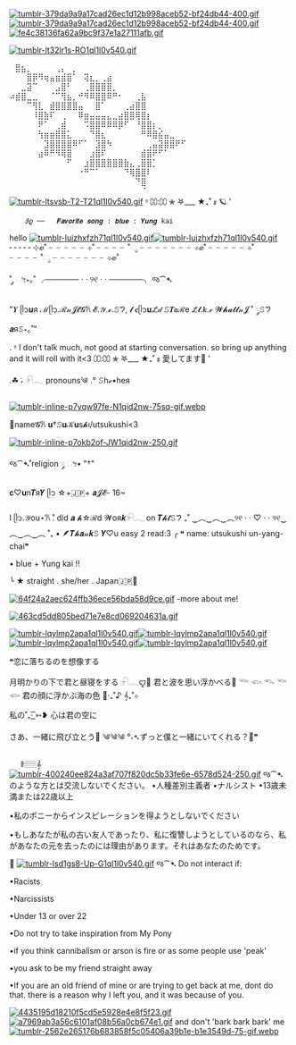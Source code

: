 [![tumblr-379da9a9a17cad26ec1d12b998aceb52-bf24db44-400.gif](https://i.postimg.cc/ZYGWkHDS/tumblr-379da9a9a17cad26ec1d12b998aceb52-bf24db44-400.gif)](https://postimg.cc/3WZ8mXTS)[![tumblr-379da9a9a17cad26ec1d12b998aceb52-bf24db44-400.gif](https://i.postimg.cc/ZYGWkHDS/tumblr-379da9a9a17cad26ec1d12b998aceb52-bf24db44-400.gif)](https://postimg.cc/3WZ8mXTS)
⠀[![fe4c38136fa62a9bc9f37e1a27111afb.gif](https://i.postimg.cc/VNKJ3c2G/fe4c38136fa62a9bc9f37e1a27111afb.gif)](https://postimg.cc/p9nVF3Wz)


[![tumblr-lt32lr1s-RO1ql1l0v540.gif](https://i.postimg.cc/Pf2S2L6Y/tumblr-lt32lr1s-RO1ql1l0v540.gif)](https://postimg.cc/c6t7JJGL)

⠀⣿⣦⡀⠀⠀⠀⠀⢀⡄⠀⡀⠀⠀⠀⠀⠀⠀⠀⠀⠀⠀⠀⠀⠀⠀⠀⠀⠀
⠀⠀⠀⣿⡿⠻⢶⣤⣶⣾⣿⠁⠀⢽⣆⡀⢀⣴⠀⠀⠀⠀⠀⠀⠀⠀⠀⠀⠀⠀⠀
⠀⠀⣀⣽⠉⠀⠀⠀⣠⣿⠃⠀⠀⢀⣿⣿⣿⣿⡀⠀⠀⠀⠀⠀⠀⠀⠀⠀⠀⠀⠀
⠴⣾⣿⣀⣀⠀⠀⠈⠉⢻⣦⡀⠚⠻⠿⣿⣿⠿⠛⠂⠀⠀⢀⣧⠀⠀⠀⠀⠀⠀⠀
⠀⠀⠀⠉⢻⣇⠀⣾⣿⣿⣿⣿⣤⠀⠀⣿⠁⠀⠀⠀⢀⣴⣿⣿⠀⠀⠀⠀⠀⠀⠀
⠀⠀⠀⠀⠸⣿⣷⠏⠀⢀⠀⠀⠿⣶⣤⣤⣤⣄⣀⣴⣿⣿⢿⣿⡆⠀⠀⠀⠀⠀⠀
⠀⠀⠀⠀⠀⠟⠁⠀⢀⣾⠀⠀⠀⠩⣿⣿⠿⠿⠿⡿⠋⠀⠘⣿⣿⡆⡀⠀⠀⠀⠀
⠀⠀⠀⠀⠀⢳⣶⣶⣿⣿⣅⠀⠀⠀⠙⣿⣆⠀⠀⠀⠀⠀⠀⠛⠿⣿⣮⣤⣀⠀⠀
⠀⠀⠀⠀⠀⠀⣹⣿⣿⣿⣿⠿⠋⠁⠀⣹⣿⠳⠀⠀⠀⠀⠀⠀⢀⣤⣽⣿⣿⠟⠋
⠀⠀⠀⠀⠀⣴⠿⠛⠻⢿⣿⠀⠀⠀⣰⣿⠏⠀⠀⠀⠀⠀⠀⣾⣿⠟⠋⠁⠀⠀⠀
⠀⠀⠀⠀⠀⠀⠀⠀⠀⠀⠋⠀⠀⣰⣿⣿⣿⣿⣿⣿⣷⣄⢀⣿⣿⡁⠀⠀⠀⠀⠀
⠀⠀⠀⠀⠀⠀⠀⠀⠀⠀⠀⠀⠐⠛⠉⠁⠀⠀⠀⠀⠙⢿⣿⣿⠇⠀⠀⠀⠀⠀⠀
⠀⠀⠀⠀⠀⠀⠀⠀⠀⠀⠀⠀⠀⠀⠀⠀⠀⠀⠀⠀⠀⠀⠙⣿⠀⠀⠀⠀⠀⠀⠀
⠀⠀⠀⠀⠀⠀⠀⠀⠀⠀⠀⠀⠀⠀⠀⠀⠀⠀⠀⠀⠀⠀⠀⠈⠀⠀⠀⠀⠀⠀⠀[![tumblr-ltsvsb-T2-T21ql1l0v540.gif](https://i.postimg.cc/3NVpzH05/tumblr-ltsvsb-T2-T21ql1l0v540.gif)](https://postimg.cc/sGPvZqJw) ᵎᵎ
      ⩇⩇:⩇⩇
     ✮ִ ࣪𖤐___ ★₊˚﹟🪐 '

        𝜗𝜚 ──   𝑭𝒂𝒗𝒐𝒓𝒊𝒕𝒆 𝒔𝒐𝒏𝒈 : 𝒃𝒍𝒖𝒆 : 𝒀𝒖𝒏𝒈 kai

hello [![tumblr-luizhxfzh71ql1l0v540.gif](https://i.postimg.cc/CKsG5tXk/tumblr-luizhxfzh71ql1l0v540.gif)](https://postimg.cc/f3ktgHwR)[![tumblr-luizhxfzh71ql1l0v540.gif](https://i.postimg.cc/CKsG5tXk/tumblr-luizhxfzh71ql1l0v540.gif)](https://postimg.cc/f3ktgHwR)
╴╴╴╴╴⊹ꮺ˚ ╴╴╴╴╴⊹˚ ╴╴╴╴˚ೃ ╴╴╴╴╴╴╴⊹ꮺ˚ ╴╴╴╴╴⊹˚ ╴╴╴╴˚ೃ ╴╴╴╴╴╴╴⊹ꮺ˚ 
 
˚ ༘ ೀ⋆｡˚ ╭────── · · ୨୧ · · ──────╮
                    જ⁀➴
       

 "𝒀 ᥫ᭡𝐮я ℳᥫ᭡.ℛ𝓃𝓙𝓽𝓖𐙚 𝓔.𝒴.ℯ.𝚂𑁤,
 𝓵 𝐜ᥫ᭡𝐮𞋎𝒹 𝚂𝑻𝒂ℛe 𞋎𝓽.𝒌.ℯ 𝓦𝓱𝓪𝓽𝓵𝓃𝓙 ˚ ༘𝚂𑁤𝒂я𝚂⋆｡˚" 


. ᵎᵎ I don't talk much, not good at starting conversation. so bring up anything and it will roll with it<3
      ⩇⩇:⩇⩇
     ✮ִ ࣪𖤐___ ★₊˚﹟愛してます🥢 '

.☘︎ ݁˖ 𓍯𓂃 pronouns༄
.° 𝚂hℯ•heя
    
 
[![tumblr-inline-p7yqw97fe-N1qid2nw-75sq-gif.webp](https://i.postimg.cc/8PdP2S6R/tumblr-inline-p7yqw97fe-N1qid2nw-75sq-gif.webp)](https://postimg.cc/RNFBt2Gh)



 🪷name𝓖𐙚 𝐮†𝚂𝐮𝒦𝐮s𝓱ı/utsukushi<3


[![tumblr-inline-p7okb2of-JW1qid2nw-250.gif](https://i.postimg.cc/wMCHSW6b/tumblr-inline-p7okb2of-JW1qid2nw-250.gif)](https://postimg.cc/dZjzCjZ8)
     
  જ⁀➴˚religion ༘ ೀ• "†"




𝐜♡𝐮n𝑻я𝒀 ᥫ᭡ ☆+🇯🇵+
       𝒂𝓙𝓔- 16~ 



I ᥫ᭡.𝒴ou⋆𐙚 ̊.
 did 𝒂 𝓱☆ℛd 𝓦oя𝒌𓍯𓂃 on 𝑻𝓱𝓽𝚂𑁤
           ₊˚ ‿︵‿︵‿︵୨୧ · · ♡ · · ୨୧‿︵‿︵‿︵ ˚₊
•
🪶𝑻𝓱𝒂𝓃𝒌𝚂 𝒀♡u 
easy 2 read:3
╭ ❝ name: utsukushi un-yang-chai❞
 
 •   blue + Yung kai  !!

╰ ★ straight . she/her . Japan🇯🇵🥢

[![64f24a2aec624ffb36ece56bda58d9ce.gif](https://i.postimg.cc/GpKDdDTj/64f24a2aec624ffb36ece56bda58d9ce.gif)](https://postimg.cc/p99rBpZ9)
-more about me!
⠀⠀                                                     ⠀  ⠀ 

[![463cd5dd805bed71e7e8cd069204631a.gif](https://i.postimg.cc/qR29Nk0Q/463cd5dd805bed71e7e8cd069204631a.gif)](https://postimg.cc/YGqXVBvm)

[![tumblr-lqylmp2apa1ql1l0v540.gif](https://i.postimg.cc/c4tfw6Ps/tumblr-lqylmp2apa1ql1l0v540.gif)](https://postimg.cc/jLKWrqs9)[![tumblr-lqylmp2apa1ql1l0v540.gif](https://i.postimg.cc/c4tfw6Ps/tumblr-lqylmp2apa1ql1l0v540.gif)](https://postimg.cc/jLKWrqs9)[![tumblr-lqylmp2apa1ql1l0v540.gif](https://i.postimg.cc/c4tfw6Ps/tumblr-lqylmp2apa1ql1l0v540.gif)](https://postimg.cc/jLKWrqs9)[![tumblr-lqylmp2apa1ql1l0v540.gif](https://i.postimg.cc/c4tfw6Ps/tumblr-lqylmp2apa1ql1l0v540.gif)](https://postimg.cc/jLKWrqs9)

❝恋に落ちるのを想像する

月明かりの下で君と昼寝をする
𓍯𓂃ꨄ︎🪸
君と波を思い浮かべる🪼
𓆝 𓆟 𓆞 𓆝 𓆟
君の顔に浮かぶ海の色
🪷‧₊˚♪ 𝄞₊˚⊹

私の˚₊· ͟͟͞͞➳❥ 心は君の空に

さあ、一緒に飛び立とう🪽
༄༄༄
°˖➴ずっと僕と一緒にいてくれる？🌹❞

ㅤ ׅ 𝄂𝄚𝅦𝄚𝄞𝅄ㅤ
[![tumblr-400240ee824a3af707f820dc5b33fe6e-6578d524-250.gif](https://i.postimg.cc/xCg3x7Pn/tumblr-400240ee824a3af707f820dc5b33fe6e-6578d524-250.gif)](https://postimg.cc/bDDndmMB)
જ⁀➴ のような方とは交流しないでください。
•人種差別主義者
•ナルシスト
•13歳未満または22歳以上

•私のポニーからインスピレーションを得ようとしないでください

•もしあなたが私の古い友人であったり、私に復讐しようとしているのなら、私があなたの元を去ったのには理由があります。それはあなたのためです。

🪷
[![tumblr-lsd1gs8-Up-G1ql1l0v540.gif](https://i.postimg.cc/6QtZkcq3/tumblr-lsd1gs8-Up-G1ql1l0v540.gif)](https://postimg.cc/jD3CNzz0)
જ⁀➴ Do not interact if:

•Racists

•Narcissists

•Under 13 or over 22

•Do not try to take inspiration from My Pony

•if you think cannibalism or arson is fire or as some people use 'peak'

•you ask to be my friend straight away

•If you are an old friend of mine or are trying to get back at me, dont do that. there is a reason why I left you, and it was because of you.


[![4435195d18210f5cd5e5928e4e8f5f23.gif](https://i.postimg.cc/WpGvsj94/4435195d18210f5cd5e5928e4e8f5f23.gif)](https://postimg.cc/0ry3fg1g)[![a7969ab3a56c6101af08b56a0cb674e1.gif](https://i.postimg.cc/vBrnWsx3/a7969ab3a56c6101af08b56a0cb674e1.gif)](https://postimg.cc/9Rfzhsp7)
and don't 'bark bark bark' me
[![tumblr-2562e265176b683858f5c05406a39b1e-b1e3549d-75-gif.webp](https://i.postimg.cc/brcp5CYV/tumblr-2562e265176b683858f5c05406a39b1e-b1e3549d-75-gif.webp)](https://postimg.cc/xJRwJPzL)